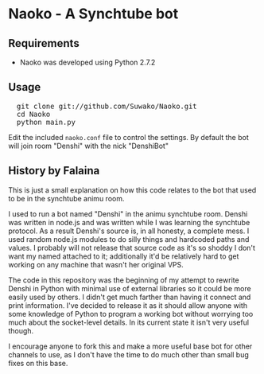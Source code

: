 # Naoko - A Synchtube bot

## Requirements
- Naoko was developed using Python 2.7.2

## Usage
<pre>
  git clone git://github.com/Suwako/Naoko.git
  cd Naoko
  python main.py
</pre>

Edit the included `naoko.conf` file to control the settings. By default the bot will join room "Denshi" with the nick "DenshiBot"

## History by Falaina
This is just a small explanation on how this code relates to the bot that used to be in the synchtube animu room.

I used to run a bot named "Denshi" in the animu synchtube room. Denshi was written in node.js and was written while I was learning the synchtube protocol. As a result Denshi's source is, in all honesty, a complete mess. I used random node.js modules to do silly things and hardcoded paths and values. I probably will not release that source code as it's so shoddy I don't want my named attached to it; additionally it'd be relatively hard to get working on any machine that wasn't her original VPS.

The code in this repository was the beginning of my attempt to rewrite Denshi in Python with minimal use of external libraries so it could be more easily used by others. I didn't get much farther than having it connect and print information. I've decided to release it as it should allow anyone with some knowledge of Python to program a working bot without worrying too much about the socket-level details. In its current state it isn't very useful though.

I encourage anyone to fork this and make a more useful base bot for other channels to use, as I don't have the time to do much other than small bug fixes on this base.